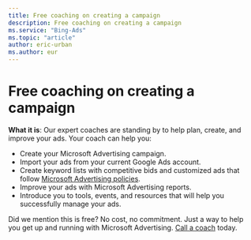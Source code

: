 ```yaml
---
title: Free coaching on creating a campaign
description: Free coaching on creating a campaign
ms.service: "Bing-Ads"
ms.topic: "article"
author: eric-urban
ms.author: eur
---
```


# Free coaching on creating a campaign

**What it is**: Our expert coaches are standing by to help plan, create, and improve your ads. Your coach can help you:

- Create your Microsoft Advertising campaign.
- Import your ads from your current Google Ads account.
- Create keyword lists with competitive bids and customized ads that follow [Microsoft Advertising policies](../hlp_BA_CONC_EditorialGuidelines.md).
- Improve your ads with Microsoft Advertising reports.
- Introduce you to tools, events, and resources that will help you successfully manage your ads.

Did we mention this is free? No cost, no commitment. Just a way to help you get up and running with Microsoft Advertising. [Call a coach](https://go.microsoft.com/fwlink?LinkId=398320) today.


